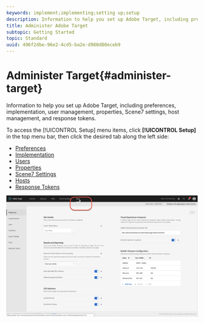 ```yaml
---
keywords: implement;implementing;setting up;setup
description: Information to help you set up Adobe Target, including preferences, implementation, user management, properties, Scene7 settings, host management, and response tokens.
title: Administer Adobe Target
subtopic: Getting Started
topic: Standard
uuid: 496f2dbe-96e2-4cd5-ba2e-d980d80eceb9
---
```


# Administer Target{#administer-target}

Information to help you set up Adobe Target, including preferences, implementation, user management, properties, Scene7 settings, host management, and response tokens.

To access the [!UICONTROL Setup] menu items, click **[!UICONTROL Setup]** in the top menu bar, then click the desired tab along the left side:

* [Preferences](/help/administrating-target/r-target-account-preferences/target-account-preferences.md) 
* [Implementation](/help/c-implementing-target/implementing-target.md) 
* [Users](/help/administrating-target/c-user-management/user-management.md)
* [Properties](/help/administrating-target/c-user-management/property-channel/property-channel.md)
* [Scene7 Settings](/help/administrating-target/scene7-settings.md) 
* [Hosts](/help/administrating-target/hosts.md)
* [Response Tokens](/help/administrating-target/response-tokens.md)

![Adobe Target Setup menu](/help/administrating-target/assets/setup_menu_new.png)